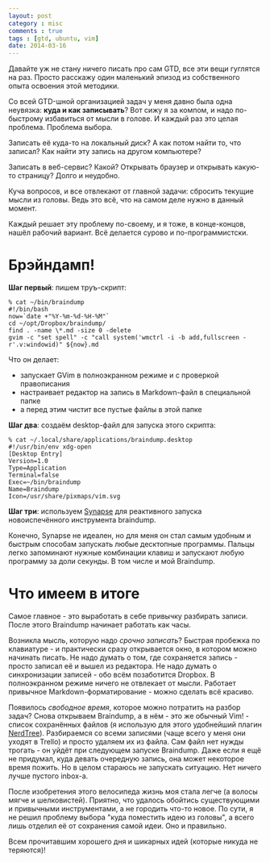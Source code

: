 ```yaml
---
layout: post
category : misc
comments : true
tags : [gtd, ubuntu, vim]
date: 2014-03-16
---
```


Давайте уж не стану ничего писать про сам GTD, все эти вещи гуглятся на раз.
Просто расскажу один маленький эпизод из собственного опыта освоения этой методики.

Со всей GTD-шной организацией задач у меня давно была одна неувязка: **куда и как записывать**?
Вот сижу я за компом, и надо по-быстрому избавиться от мысли в голове.
И каждый раз это целая проблема.
Проблема выбора.

Записать её куда-то на локальный диск?
А как потом найти то, что записал?
Как найти эту запись на другом компьютере?

Записать в веб-сервис?
Какой?
Открывать браузер и открывать какую-то страницу?
Долго и неудобно.

Куча вопросов, и все отвлекают от главной задачи: сбросить текущие мысли из головы.
Ведь это всё, что на самом деле нужно в данный момент.

Каждый решает эту проблему по-своему, и я тоже, в конце-концов, нашёл рабочий вариант.
Всё делается сурово и по-программистски.

# Брэйндамп!

**Шаг первый**: пишем труъ-скрипт:

    % cat ~/bin/braindump
    #!/bin/bash
    now=`date +"%Y-%m-%d-%H-%M"`
    cd ~/opt/Dropbox/braindump/
    find . -name \*.md -size 0 -delete
    gvim -c "set spell" -c "call system('wmctrl -i -b add,fullscreen -r'.v:windowid)" ${now}.md

Что он делает:

 * запускает GVim в полноэкранном режиме и с проверкой правописания
 * настраивает редактор на запись в Markdown-файл в специальной папке
 * а перед этим чистит все пустые файлы в этой папке

**Шаг два**: создаём desktop-файл для запуска этого скрипта:

    % cat ~/.local/share/applications/braindump.desktop
    #!/usr/bin/env xdg-open
    [Desktop Entry]
    Version=1.0
    Type=Application
    Terminal=false
    Exec=~/bin/braindump
    Name=Braindump
    Icon=/usr/share/pixmaps/vim.svg

**Шаг три**: используем [Synapse](https://apps.ubuntu.com/cat/applications/synapse/) для реактивного запуска новоиспечённого инструмента braindump.

Конечно, Synapse не идеален, но для меня он стал самым удобным и быстрым способам запускать любые десктопные программы.
Пальцы легко запоминают нужные комбинации клавиш и запускают любую программу за доли секунды.
В том числе и мой Braindump.

# Что имеем в итоге

Самое главное - это выработать в себе привычку разбирать записи.
После этого Braindump начинает работать как часы.

Возникла мысль, которую надо _срочно записать_?
Быстрая пробежка по клавиатуре - и практически сразу открывается окно, в котором можно начинать писать.
Не надо думать о том, где сохраняется запись - просто записал её и вышел из редактора.
Не надо думать о синхронизации записей - обо всём позаботится Dropbox.
В полноэкранном режиме ничего не отвлекает от мысли.
Работает привычное Markdown-форматирование - можно сделать всё красиво.

Появилось _свободное время_, которое можно потратить на разбор задач?
Снова открываем Braindump, а в нём - это же обычный Vim! - список сохранённых файлов (я использую для этого удобнейший плагин [NerdTree](http://www.vim.org/scripts/script.php?script_id=1658)).
Разбираемся со всеми записями (чаще всего у меня они уходят в Trello) и просто удаляем их из файла.
Сам файл нет нужды трогать - он уйдёт при следующем запуске Braindump.
Даже если я ещё не придумал, куда девать очередную запись, она может некоторое время пожить.
Но в целом стараюсь не запускать ситуацию.
Нет ничего лучше пустого inbox-а.

После изобретения этого велосипеда жизнь моя стала легче (а волосы мягче и шелковистей).
Приятно, что удалось обойтись существующими и привычными инструментами, а не городить что-то новое.
По сути, я не решил проблему выбора "куда поместить идею из головы", а всего лишь отделил её от сохранения самой идеи.
Оно и правильно.

Всем прочитавшим хорошего дня и шикарных идей (которые никуда не теряются)!
